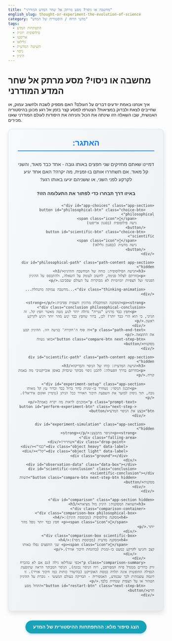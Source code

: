 ```yaml
---
title: "מחשבה או ניסוי? מסע מרתק אל שחר המדע המודרני"
english_slug: thought-or-experiment-the-evolution-of-science
category: "מדעי הרוח / היסטוריה של המדע"
tags:
  - התפתחות המדע
  - פילוסופיה יוונית
  - אריסטו
  - גלילאו
  - השיטה המדעית
  - ניסוי
  - היגיון
---
```

# מחשבה או ניסוי? מסע מרתק אל שחר המדע המודרני

איך אנחנו באמת יודעים דברים על העולם? האם מספיק לשבת ולחשוב עמוק, או שחייבים לצאת ולבדוק במציאות? הצטרפו למסע קצר בזמן אל רגע מכונן בהיסטוריה האנושית, שבו השאלה הזו שינתה את הכול והניחה את היסודות לעולם המודרני שאנו מכירים.

<div id="science-evolution-app">
    <div id="app-question">
        <h2>האתגר:</h2>
        <p>דמיינו שאתם מחזיקים שני חפצים באותו גובה - אחד כבד מאוד, והשני קל מאוד. אם תשחררו אותם בו-זמנית, מה יקרה? האם אחד יגיע לקרקע לפני השני, או ששניהם יגיעו באותו רגע?</p>
        <p class="prompt-text">באיזו דרך תבחרו כדי לפתור את התעלומה הזו?</p>
    </div>

    <div id="app-choices" class="app-section">
        <button id="philosophical-btn" class="choice-btn philosophical">
            <span class="icon">🤔</span>
            גישה פילוסופית (בסגנון אריסטו)
        </button>
        <button id="scientific-btn" class="choice-btn scientific">
            <span class="icon">🧪</span>
            גישה מדעית (בסגנון גלילאו)
        </button>
    </div>

    <div id="philosophical-path" class="path-content app-section hidden">
        <h3>הגישה הפילוסופית: כוחה של המחשבה וההיגיון</h3>
        <p>בחרתם לצלול פנימה, לחשוב לעומק על השאלה, ולהתבסס על ההיגיון הפנימי ועל תצפיות יומיומיות לא מבוקרות על העולם שסביבנו.</p>

        <div class="thinking-animation">...מחשבה עמוקה מתנהלת...</div>

        <p><strong>המסקנה המתקבלת מהיגיון ותצפית פסיבית:</strong></p>
        <div class="conclusion philosophical-conclusion">
            <p>חפץ כבד מרגיש "נטייה" גדולה יותר לנוע מטה מאשר חפץ קל. זה הגיוני, כי הוא הרי כבד יותר! לכן, ברור שחפץ כבד ינוע מהר יותר ויגיע לקרקע ראשון.</p>
        </div>
        <p class="path-end-text">זה סוף ה'חקירה' בגישה הזו. ההיגיון קבע את התוצאה.</p>
        <button class="compare-btn next-step-btn">בואו נשווה מסקנות</button>
    </div>

    <div id="scientific-path" class="path-content app-section hidden">
        <h3>הגישה המדעית: כוחו של הניסוי והבדיקה</h3>
        <p>בחרתם בדרך הפעולה: לתכנן ניסוי מבוקר שיבדוק באופן אובייקטיבי מה באמת קורה.</p>

        <div id="experiment-setup" class="app-section">
            <p>תכנון הניסוי: נשחרר בו-זמנית כדור ברזל כבד וכדור עץ קל מאותו גובה, תוך ניסיון למזער את השפעת חיכוך האוויר ככל הניתן (נדמיין ואקום אידיאלי). </p>
            <p class="prompt-text">מוכנים לראות מה יקרה באמת?</p>
            <button id="perform-experiment-btn" class="next-step-btn">בצע את הניסוי המדעי</button>
        </div>

        <div id="experiment-simulation" class="app-section hidden">
            <p><strong>הניסוי מתבצע:</strong></p>
            <div class="falling-area">
                 <div class="drop-point">שחרור!</div>
                <div class="object heavy" data-label="כבד"></div>
                <div class="object light" data-label="קל"></div>
                <div class="ground"></div>
            </div>
            <div id="observation-data" class="data-box"></div>
            <div id="scientific-conclusion" class="conclusion scientific-conclusion"></div>
            <button class="compare-btn next-step-btn hidden">השווה מסקנות</button>
        </div>
    </div>

    <div id="comparison" class="app-section hidden">
        <h3>השוואת המסקנות: היגיון מול מציאות</h3>
        <div class="comparison-container">
            <div class="comparison-box philosophical-box">
                <h4>מסקנה פילוסופית (מבוססת היגיון):</h4>
                <p><span class="icon">🤔</span> חפץ כבד יותר נופל מהר יותר.</p>
            </div>
            <div class="comparison-box scientific-box">
                <h4>מסקנה מדעית (מבוססת ניסוי):</h4>
                <p><span class="icon">🧪</span> שני החפצים נפלו באותו קצב והגיעו לקרקע כמעט בו-זמנית (בהזנחת חיכוך אוויר).</p>
            </div>
        </div>
        <p class="comparison-summary">כפי שגלילאו גילה (גם אם לא בהכרח זרק כדורים ממגדל פיזה המפורסם, רוח הניסוי נכונה), הניסוי המבוקר הראה שתופעת הנפילה החופשית אינה תלויה במסת האובייקט (בהיעדר כוחות כמו חיכוך אוויר). זו דוגמה עוצמתית לכך שבמדע, האמפיריה - הבדיקה בעולם המעשי - גוברת על ההיגיון הטהור או על תצפית שטחית בלבד.</p>
        <button id="restart-btn" class="next-step-btn">התחל מסע חדש</button>
    </div>
</div>

<button id="toggle-explanation-btn" class="explanation-btn">הצג סיפור מלא: ההתפתחות ההיסטורית של המדע</button>

<div id="full-explanation" class="hidden">
    <h2>ההתפתחות ההיסטורית של הגישה המדעית: מהפכה בחשיבה האנושית</h2>

    <h3>הקדמה: איך נדע מהי האמת?</h3>
    <p>מאז ומעולם, בני האדם ניסו להבין את העולם המופלא שסביבם. השאלה הגדולה הייתה תמיד: כיצד נוכל לרכוש ידע אמין ויציב על הטבע? האם הדרך היא באמצעות חשיבה והתפלפלות אינטלקטואלית, או דווקא על ידי בדיקה מעשית של רעיונות?</p>

    <h3>העולם היווני העתיק: עידן הפילוסופיה והרציונליזם</h3>
    <ul>
        <li>בתקופה זו, ההבנה העמוקה של העולם התבססה בעיקר על **רציונליזם** (היגיון) ועל תצפיות לא שיטתיות. הפילוסופים המובילים ניסו לחדור לעומק מהות הדברים ולגלות את עקרונותיהם הראשוניים באמצעות דיון, הגות והיגיון.</li>
        <li>**אריסטו - המורה של העולם העתיק:** אריסטו (המאה ה-4 לפנה"ס) היה דמות ענקית שהשפיעה על המחשבה המערבית במשך כאלפיים שנה! הוא בנה שיטה מקיפה להבנת הטבע שהתבססה על מושגים כמו "איכויות", "טבע" ו"תכלית" (טלאולוגיה). לשיטתו, לכל דבר יש תכלית ומקום טבעי ביקום. אבן, למשל, "רוצה" להגיע למטה כי מקומה הטבעי הוא באדמה, ואש "שואפת" לעלות למעלה כי מקומה הוא בשמיים.</li>
        <li>**תפיסת הנפילה אצל אריסטו:** בהתאם לגישתו, אריסטו הסיק (מתוך היגיון ותצפית יומיומית, שבה לרוב יש חיכוך אוויר) שחפצים כבדים נופלים מהר יותר מחפצים קלים. ההסבר היה שהנטייה הטבעית שלהם לנוע למקום ה"נכון" שלהם (מטה) חזקה יותר ככל שהם כבדים יותר. תפיסה זו נראתה הגיונית להפליא ונלמדה כעובדה במשך דורות רבים.</li>
    </ul>
    <p>גישה זו, שהעדיפה היגיון על פני בדיקה אמפירית מבוקרת, שלטה בעולם המדע והפילוסופיה למשך תקופה ארוכה מאוד.</p>

    <h3>המהפכה המדעית: שינוי דרמטי</h3>
    <p>בין המאות ה-16 וה-17 התחוללה מהפכה אדירה באופן שבו בני אדם מחפשים ידע. יותר ויותר חוקרים החלו לפקפק באמיתות שהתקבלו רק על סמך סמכות (כמו זו של אריסטו) או היגיון בלבד, והחלו להדגיש את הצורך ב**תצפית מדויקת וניסוי מבוקר**.</p>
    <ul>
        <li>**ענקי המהפכה:**
            <ul>
                <li>**ניקולאוס קופרניקוס:** העז להציע מודל שבו כדור הארץ סובב סביב השמש (מודל הליוצנטרי), בניגוד לתפיסה שהייתה מקובלת אלפי שנים (מודל גיאוצנטרי, שבו כדור הארץ במרכז). הצעתו התבססה על חישובים ותצפיות אסטרונומיות.</li>
                <li>**יוהנס קפלר:** גילה את חוקי תנועת כוכבי הלכת לא על סמך פילוסופיה, אלא על בסיס ניתוח מתמטי קפדני של נתוני תצפית מדויקים שנאספו על ידי טיכו ברהה.</li>
                <li>**אייזק ניוטון:** סיכם את המהפכה עם חוקי התנועה והכבידה האוניברסלית. הוא הראה שניתן לאחד תופעות שונות (תפוח נופל, ירח מסתובב) באמצעות חוקים מתמטיים אחידים, שנבחנו ואומתו באמצעות ניסויים ותצפיות.</li>
            </ul>
        </li>
        <li>**גלילאו גליליי - אב המדע המודרני:** גלילאו היה דמות מפתח בתנועה זו. הוא הבין את החשיבות המכרעת של:
            <ul>
                <li>**המתמטיקה:** לראות בטבע לא רק אוסף של איכויות, אלא מנגנון הפועל לפי חוקים מתמטיים מדויקים שניתנים למדידה.</li>
                <li>**הניסוי המבוקר:** לא להסתפק בתצפית פסיבית, אלא לתכנן ניסויים שבהם ניתן לשלוט על התנאים, לבודד משתנים ולבצע מדידות כמותיות. באמצעות ניסויים כאלה (למשל, על גופים המתגלגלים במורד מישור משופע, שיטה שאפשרה לבחון תאוצה בצורה מדויקת יותר מאשר נפילה חופשית מהירה), גלילאו ערער על רבות מתפיסות אריסטו, כולל זו של הנפילה החופשית. הניסויים שלו הוכיחו שקצב הנפילה של גופים אינו תלוי ליניארית במסה שלהם, כפי שחשבו עד אז.</li>
            </ul>
        </li>
    </ul>

    <h3>השיטה המדעית: הדרך המודרנית לידע</h3>
    <p>המהפכה המדעית הולידה את **השיטה המדעית** - מסגרת פעולה שיטתית לרכישת ידע: </p>
    <ol>
        <li>**תצפית ושאלה:** מתחילים בלשים לב לתופעה ומנסחים שאלה ספציפית עליה.</li>
        <li>**השערה:** מציעים הסבר אפשרי לתופעה - השערה שחייבת להיות ניתנת לבדיקה.</li>
        <li>**תכנון ניסוי:** יוצרים תוכנית מדויקת לבדיקת ההשערה, תוך שליטה על גורמים שונים (משתנים) כדי לבודד את ההשפעה הנבדקת.</li>
        <li>**ביצוע ניסוי ואיסוף נתונים:** מבצעים את הניסוי ואוספים נתונים בצורה אובייקטיבית וכמותית ככל האפשר.</li>
        <li>**ניתוח נתונים והסקת מסקנות:** בוחנים את הנתונים ומחליטים האם הם תומכים בהשערה או מפריכים אותה. המסקנה מבוססת על הראיות (הנתונים), לא על דעה מוקדמת.</li>
        <li>**פרסום ובקרה עמיתים:** משתפים את התוצאות והשיטה עם חוקרים אחרים, המאפשרים שחזור של הניסוי ואימות או הפרכה עצמאית של המסקנות.</li>
    </ol>

    <h3>למה השיטה המדעית כל כך יעילה?</h3>
    <ul>
        <li>**אובייקטיביות:** היא מתבססת על ראיות (נתונים) שכל אחד יכול לבדוק, ולא על דעות או אמונות אישיות.</li>
        <li>**דיוק:** שימוש במדידה ומתמטיקה מאפשר הבנה כמותית ומדויקת של העולם.</li>
        <li>**ידע מצטבר וניתן להפרכה:** ידע מדעי נבנה שכבות-שכבות, וכל רעיון פתוח לבדיקה ולהפרכה באמצעות ראיות חדשות. זה מאפשר התקדמות מתמדת.</li>
        <li>**יישום טכנולוגי:** ההבנה המדויקת של חוקי הטבע שמתאפשרת בזכות המדע היא הבסיס לכל הטכנולוגיה המודרנית, שמקיפה אותנו בכל מקום.</li>
    </ul>
    <p>לסיכום, בעוד שהיגיון הוא כלי חיוני וחלק בלתי נפרד מהשיטה המדעית, ההבדל המכריע של המדע המודרני הוא ההתעקשות על בדיקה אמפירית שיטתית ומבוקרת כמבחן האולטימטיבי לאמיתות רעיון. המסע ממחשבה לניסוי הוא המסע שיצר את העולם שבו אנו חיים.</p>
</div>

<style>
    :root {
        --primary-color: #007bff;
        --secondary-color: #28a745;
        --warning-color: #ffc107;
        --danger-color: #dc3545;
        --info-color: #17a2b8;
        --light-bg: #f8f9fa;
        --dark-text: #343a40;
        --border-color: #dee2e6;
        --card-bg: #ffffff;
        --philosophical-color: #6f42c1; /* Purple */
        --scientific-color: #20c997; /* Teal */
    }

    #science-evolution-app {
        font-family: 'Arial', sans-serif;
        max-width: 750px;
        margin: 20px auto;
        padding: 30px;
        border: 1px solid var(--border-color);
        border-radius: 12px;
        background: linear-gradient(to bottom right, var(--light-bg), #e9ecef);
        color: var(--dark-text);
        text-align: center;
        box-shadow: 0 8px 16px rgba(0, 0, 0, 0.1);
        direction: rtl; /* RTL support */
        text-align: right; /* Default text align */
    }

    #science-evolution-app h2 {
        color: var(--primary-color);
        margin-top: 0;
        margin-bottom: 15px;
        font-size: 1.8em;
        border-bottom: 2px solid var(--primary-color);
        padding-bottom: 10px;
        display: inline-block; /* Border only under text */
        text-align: center;
        width: 100%;
    }

    #app-question p {
        font-size: 1.1em;
        margin-bottom: 20px;
        line-height: 1.6;
        text-align: center; /* Question text is centered */
    }

    .prompt-text {
         font-weight: bold;
         color: var(--dark-text);
         margin-top: 20px;
         font-size: 1.1em;
         text-align: center;
    }

    .app-section {
        background-color: var(--card-bg);
        padding: 25px;
        border-radius: 10px;
        margin-bottom: 20px;
        box-shadow: 0 4px 8px rgba(0, 0, 0, 0.08);
        transition: opacity 0.5s ease-in-out, transform 0.5s ease-in-out;
        opacity: 1;
        visibility: visible;
        transform: translateY(0);
    }

    .app-section.hidden {
        opacity: 0;
        visibility: hidden;
        max-height: 0; /* Collapse height for smooth transition */
        overflow: hidden;
        padding-top: 0;
        padding-bottom: 0;
        margin-top: 0;
        margin-bottom: 0;
        transform: translateY(20px);
    }


    #app-choices {
        display: flex;
        justify-content: center;
        gap: 20px; /* Space between buttons */
        flex-wrap: wrap; /* Allow wrapping */
    }

    .choice-btn {
        padding: 15px 25px;
        font-size: 1.2em;
        cursor: pointer;
        border: none;
        border-radius: 30px; /* Pill shape */
        transition: background-color 0.3s ease, transform 0.1s ease, box-shadow 0.3s ease;
        color: white;
        font-weight: bold;
        display: flex;
        align-items: center;
        gap: 10px;
        text-align: right;
    }

    .choice-btn .icon {
        font-size: 1.5em;
    }

    #philosophical-btn {
        background-color: var(--philosophical-color);
        box-shadow: 0 4px 6px rgba(111, 66, 193, 0.3);
    }

    #philosophical-btn:hover {
        background-color: #5a37a8; /* Darker purple */
        transform: translateY(-2px);
        box-shadow: 0 6px 8px rgba(111, 66, 193, 0.4);
    }

    #scientific-btn {
        background-color: var(--scientific-color);
        box-shadow: 0 4px 6px rgba(32, 201, 151, 0.3);
    }

    #scientific-btn:hover {
        background-color: #1a9b7a; /* Darker teal */
        transform: translateY(-2px);
        box-shadow: 0 6px 8px rgba(32, 201, 151, 0.4);
    }


    .path-content h3 {
        color: var(--primary-color);
        border-bottom: 1px dashed var(--border-color);
        padding-bottom: 10px;
        margin-bottom: 15px;
        text-align: center;
        font-size: 1.6em;
    }

    .thinking-animation {
        font-style: italic;
        color: #666;
        margin: 20px 0;
        min-height: 1.5em; /* Reserve space */
        animation: pulse 1.5s infinite ease-in-out;
        text-align: center;
    }

    @keyframes pulse {
        0% { opacity: 0.7; }
        50% { opacity: 1; }
        100% { opacity: 0.7; }
    }


    .conclusion {
        margin: 25px 0;
        padding: 15px;
        border-left: 5px solid; /* Use border-left for emphasis */
        border-radius: 5px;
        background-color: #f0f0f0;
        font-style: italic;
        line-height: 1.5;
        text-align: right;
        box-shadow: 0 2px 4px rgba(0,0,0,0.05);
    }
    .philosophical-conclusion {
         border-color: var(--philosophical-color);
         background-color: #f3e5ff; /* Light purple */
    }
    .scientific-conclusion {
         border-color: var(--scientific-color);
         background-color: #e6fffa; /* Light teal */
    }

    .conclusion p {
        margin: 0;
        padding: 5px 0;
    }
     .conclusion strong {
        color: var(--dark-text);
        font-style: normal;
     }

    .path-end-text {
        font-size: 1em;
        color: #555;
        text-align: center;
        margin-top: 30px;
        margin-bottom: 20px;
    }


    #experiment-setup {
        text-align: center;
    }

    .next-step-btn {
        padding: 12px 25px;
        font-size: 1.1em;
        border: none;
        border-radius: 25px; /* Rounded buttons */
        cursor: pointer;
        transition: background-color 0.3s ease, transform 0.1s ease, box-shadow 0.3s ease;
        font-weight: bold;
        margin-top: 20px;
    }

    #perform-experiment-btn {
        background-color: var(--warning-color);
        color: var(--dark-text);
        box-shadow: 0 4px 6px rgba(255, 193, 7, 0.3);
    }

    #perform-experiment-btn:hover {
        background-color: #e0a800; /* Darker warning */
        transform: translateY(-2px);
        box-shadow: 0 6px 8px rgba(255, 193, 7, 0.4);
    }

    .compare-btn {
        background-color: var(--info-color);
        color: white;
        box-shadow: 0 4px 6px rgba(23, 162, 184, 0.3);
    }

    .compare-btn:hover {
        background-color: #138496; /* Darker info */
        transform: translateY(-2px);
        box-shadow: 0 6px 8px rgba(23, 162, 184, 0.4);
    }

    #restart-btn {
        background-color: var(--danger-color);
        color: white;
        box-shadow: 0 4px 6px rgba(220, 53, 69, 0.3);
    }
    #restart-btn:hover {
        background-color: #c82333; /* Darker danger */
        transform: translateY(-2px);
        box-shadow: 0 6px 8px rgba(220, 53, 69, 0.4);
    }

    #experiment-simulation {
        display: flex;
        flex-direction: column;
        align-items: center;
        text-align: center;
    }

    .falling-area {
        width: 150px; /* Wider for better visual */
        height: 300px; /* Taller drop */
        border: 2px solid var(--dark-text);
        margin: 30px auto;
        position: relative;
        overflow: hidden;
        background: linear-gradient(to bottom, #87ceeb, #e0f7fa); /* Sky gradient */
        border-radius: 8px;
        box-shadow: inset 0 0 10px rgba(0,0,0,0.1);
    }

    .drop-point {
        position: absolute;
        top: 5px;
        left: 50%;
        transform: translateX(-50%);
        font-size: 0.9em;
        color: var(--dark-text);
        font-weight: bold;
    }

    .object {
        width: 25px; /* Slightly larger */
        height: 25px;
        border-radius: 50%;
        position: absolute;
        top: -30px; /* Start slightly above view */
        left: 50%;
        transform: translateX(-50%);
        transition: top 2.5s cubic-bezier(0.4, 0, 0.2, 1); /* Ease out for realism? Or linear? Linear is physically accurate. Let's try cubic-bezier for visual feel */
        box-shadow: 0 2px 4px rgba(0,0,0,0.3);
        display: flex;
        align-items: center;
        justify-content: center;
        font-size: 0.8em;
        color: white;
        font-weight: bold;
        text-shadow: 1px 1px 2px rgba(0,0,0,0.5);
    }
    .object::before {
         content: attr(data-label); /* Use data-label for text */
    }


    .heavy {
        background-color: var(--danger-color); /* Red */
        margin-left: -20px; /* Separate */
    }

    .light {
        background-color: var(--info-color); /* Cyan */
        margin-left: 20px; /* Separate */
    }

     .ground {
        width: 100%;
        height: 20px; /* Thicker ground */
        background-color: #8b4513; /* Brown */
        position: absolute;
        bottom: 0;
        left: 0;
        box-shadow: 0 -2px 5px rgba(0,0,0,0.2);
     }

    .data-box {
        margin-top: 15px;
        padding: 10px 15px;
        border: 1px dashed var(--info-color);
        background-color: #e6f7ff;
        font-weight: bold;
        color: var(--dark-text);
        border-radius: 5px;
        min-height: 1.5em; /* Reserve space */
        text-align: center;
    }


    #comparison h3 {
         color: var(--primary-color);
         text-align: center;
         border-bottom: 1px dashed var(--border-color);
         padding-bottom: 10px;
         margin-bottom: 20px;
         font-size: 1.6em;
    }

    .comparison-container {
        display: flex;
        justify-content: space-around;
        flex-wrap: wrap;
        gap: 20px; /* Space between boxes */
        margin-bottom: 20px;
    }

    .comparison-box {
        border: 2px solid;
        padding: 20px;
        flex: 1;
        min-width: 280px;
        text-align: center;
        border-radius: 10px;
        box-shadow: 0 4px 8px rgba(0,0,0,0.08);
        display: flex;
        flex-direction: column;
        align-items: center;
    }
    .philosophical-box {
         border-color: var(--philosophical-color);
         background-color: #f3e5ff; /* Light purple */
    }
     .scientific-box {
         border-color: var(--scientific-color);
         background-color: #e6fffa; /* Light teal */
    }

     .comparison-box h4 {
         margin-top: 0;
         color: var(--dark-text);
         font-size: 1.3em;
         margin-bottom: 15px;
     }
    .comparison-box p {
        font-size: 1.1em;
        line-height: 1.5;
        margin: 0;
    }
    .comparison-box .icon {
        font-size: 1.8em;
        margin-bottom: 10px;
    }
    .philosophical-box .icon { color: var(--philosophical-color); }
    .scientific-box .icon { color: var(--scientific-color); }


    .comparison-summary {
        font-size: 1em;
        line-height: 1.6;
        color: #555;
        text-align: center;
        margin-top: 30px;
    }


    .explanation-btn {
         display: block;
         width: fit-content;
         margin: 30px auto;
         padding: 12px 25px;
         font-size: 1.1em;
         background-color: var(--info-color);
         color: white;
         border: none;
         border-radius: 25px;
         cursor: pointer;
         transition: background-color 0.3s ease, transform 0.1s ease, box-shadow 0.3s ease;
         font-weight: bold;
         box-shadow: 0 4px 6px rgba(23, 162, 184, 0.3);
    }
     .explanation-btn:hover {
         background-color: #138496;
         transform: translateY(-2px);
         box-shadow: 0 6px 8px rgba(23, 162, 184, 0.4);
     }

    #full-explanation {
         margin-top: 20px;
         padding: 25px;
         border: 1px solid var(--border-color);
         border-radius: 10px;
         background-color: var(--light-bg);
         text-align: right; /* RTL support */
         direction: rtl; /* RTL support */
         line-height: 1.7;
         color: var(--dark-text);
         box-shadow: 0 4px 8px rgba(0, 0, 0, 0.08);
         transition: opacity 0.5s ease-in-out;
         opacity: 1;
         visibility: visible;
         max-height: 5000px; /* Sufficiently large */
         overflow: hidden;
    }
    #full-explanation.hidden {
         opacity: 0;
         visibility: hidden;
         max-height: 0; /* Collapse height */
         padding-top: 0;
         padding-bottom: 0;
         margin-top: 0;
    }


    #full-explanation h2 {
        color: var(--primary-color);
        border-bottom: 2px solid var(--primary-color);
        padding-bottom: 8px;
        margin-top: 0;
        margin-bottom: 20px;
        font-size: 1.8em;
        text-align: right; /* Align explanation title right */
        display: block;
        width: 100%;
    }
     #full-explanation h3 {
        color: var(--dark-text);
        border-bottom: 1px solid var(--border-color);
        padding-bottom: 5px;
        margin-top: 25px;
        margin-bottom: 15px;
        font-size: 1.4em;
     }
      #full-explanation strong {
          color: var(--primary-color);
      }
     #full-explanation ul, #full-explanation ol {
         margin-bottom: 15px;
         padding-right: 20px; /* Indent lists */
     }
     #full-explanation li {
         margin-bottom: 10px;
         line-height: 1.6;
     }


    /* Responsive Adjustments */
    @media (max-width: 600px) {
        #science-evolution-app {
            padding: 15px;
        }
        #app-choices {
            flex-direction: column;
            align-items: stretch;
        }
        .choice-btn {
            font-size: 1em;
            padding: 12px 20px;
            justify-content: center;
        }
        .comparison-container {
            flex-direction: column;
            align-items: stretch;
        }
        .comparison-box {
            min-width: auto; /* Allow boxes to shrink on small screens */
        }
         .next-step-btn, .explanation-btn {
             width: 100%; /* Full width buttons on small screens */
             box-sizing: border-box; /* Include padding/border in width */
         }
         .falling-area {
             width: 100px;
             height: 250px;
         }
    }
</style>

<script>
    document.addEventListener('DOMContentLoaded', () => {
        const appQuestion = document.getElementById('app-question');
        const appChoices = document.getElementById('app-choices');
        const philosophicalPath = document.getElementById('philosophical-path');
        const scientificPath = document.getElementById('scientific-path');
        const experimentSetup = document.getElementById('experiment-setup');
        const experimentSimulation = document.getElementById('experiment-simulation');
        const observationData = document.getElementById('observation-data');
        const scientificConclusionDiv = document.getElementById('scientific-conclusion');
        const comparison = document.getElementById('comparison');
        const philosophicalBtn = document.getElementById('philosophical-btn');
        const scientificBtn = document.getElementById('scientific-btn');
        const performExperimentBtn = document.getElementById('perform-experiment-btn');
        const compareBtns = document.querySelectorAll('.compare-btn');
        const restartBtn = document.getElementById('restart-btn');
        const toggleExplanationBtn = document.getElementById('toggle-explanation-btn');
        const fullExplanation = document.getElementById('full-explanation');
        const heavyObject = document.querySelector('.object.heavy');
        const lightObject = document.querySelector('.object.light');
        const fallingArea = document.querySelector('.falling-area'); // Get the falling area element

        const fallingAreaHeight = fallingArea.offsetHeight; // Get height for animation
        const objectHeight = heavyObject.offsetHeight; // Assuming both objects are same height
        const finalTop = `${fallingAreaHeight - objectHeight}px`; // Calculate final position

        const sections = [appQuestion, appChoices, philosophicalPath, scientificPath, comparison, fullExplanation];

        function hideAllSections() {
            sections.forEach(section => {
                if (section) { // Check if element exists
                     section.classList.add('hidden');
                }
            });
        }

        function showSection(section) {
            if (section) {
                 section.classList.remove('hidden');
            }
        }

        function resetApp() {
            hideAllSections();
            showSection(appQuestion);
            showSection(appChoices);

            // Reset specific path states
            if(philosophicalPath) philosophicalPath.querySelector('.compare-btn').classList.add('hidden');
            if(scientificPath) {
                showSection(experimentSetup);
                hideSection(experimentSimulation); // Use helper function to hide with animation
                 if(scientificPath.querySelector('.compare-btn')) scientificPath.querySelector('.compare-btn').classList.add('hidden');
            }


            observationData.textContent = '';
            scientificConclusionDiv.textContent = '';

             // Reset object positions immediately without transition
            if(heavyObject) heavyObject.style.transition = 'none';
            if(lightObject) lightObject.style.transition = 'none';
             if(heavyObject) heavyObject.style.top = '-30px'; // Start slightly above
             if(lightObject) lightObject.style.top = '-30px';

             // Re-enable transition after a short delay to allow position reset to take effect
             setTimeout(() => {
                if(heavyObject) heavyObject.style.transition = 'top 2.5s cubic-bezier(0.4, 0, 0.2, 1)';
                if(lightObject) lightObject.style.transition = 'top 2.5s cubic-bezier(0.4, 0, 0.2, 1)';
             }, 50); // Small delay


             // Ensure explanation is hidden by default
             if(fullExplanation) fullExplanation.classList.add('hidden');
             if(toggleExplanationBtn) toggleExplanationBtn.textContent = 'הצג סיפור מלא: ההתפתחות ההיסטורית של המדע';
        }

        function hideSection(section) {
             if (section) {
                section.classList.add('hidden');
                // Optionally, reset scroll position if needed
                // section.scrollTop = 0;
            }
        }


        function startPhilosophicalPath() {
            hideAllSections();
            showSection(philosophicalPath);
            // Show compare button after a slight delay for effect
            setTimeout(() => {
                 if(philosophicalPath) philosophicalPath.querySelector('.compare-btn').classList.remove('hidden');
            }, 1000); // Delay showing the button
        }

        function startScientificPath() {
            hideAllSections();
            showSection(scientificPath);
            showSection(experimentSetup);
            hideSection(experimentSimulation);
        }

        function performExperiment() {
            hideSection(experimentSetup);
            showSection(experimentSimulation);

            // Trigger animation
            if(heavyObject) heavyObject.style.top = finalTop;
            if(lightObject) lightObject.style.top = finalTop;

            // After animation (simulated with timeout)
            const animationDurationMs = 2500; // Should match CSS transition duration
            setTimeout(() => {
                observationData.textContent = "נתונים מהניסוי: שני החפצים הגיעו לקרקע כמעט באותו הזמן!";
                scientificConclusionDiv.innerHTML = `
                    <p><strong>מסקנה מבוססת נתונים:</strong></p>
                    <p>כפי שניתן לראות, שני החפצים נפלו באותו קצב והגיעו לקרקע בו-זמנית, ללא תלות משמעותית במסה (בהזנחת חיכוך אוויר). המציאות הפתיעה את ההיגיון הטהור!</p>
                `;
                 // Show compare button after conclusion is visible
                setTimeout(() => {
                     if(scientificPath) scientificPath.querySelector('.compare-btn').classList.remove('hidden');
                }, 500); // Delay showing button slightly after conclusion appears

            }, animationDurationMs + 200); // Slightly longer than animation duration
        }

        function showComparison() {
            hideAllSections();
            showSection(comparison);
        }

        function toggleExplanation() {
            if (fullExplanation.classList.contains('hidden')) {
                showSection(fullExplanation);
                toggleExplanationBtn.textContent = 'הסתר סיפור מלא: ההתפתחות ההיסטורית של המדע';
            } else {
                hideSection(fullExplanation);
                toggleExplanationBtn.textContent = 'הצג סיפור מלא: ההתפתחות ההיסטורית של המדע';
            }
        }

        // Initial state
        resetApp();

        // Event Listeners
        if(philosophicalBtn) philosophicalBtn.addEventListener('click', startPhilosophicalPath);
        if(scientificBtn) scientificBtn.addEventListener('click', startScientificPath);
        if(performExperimentBtn) performExperimentBtn.addEventListener('click', performExperiment);

        compareBtns.forEach(btn => {
            btn.addEventListener('click', showComparison);
        });

        if(restartBtn) restartBtn.addEventListener('click', resetApp);
        if(toggleExplanationBtn) toggleExplanationBtn.addEventListener('click', toggleExplanation);

         // Ensure sections are hidden correctly on load after DOM is ready
         hideSection(philosophicalPath);
         hideSection(scientificPath);
         hideSection(comparison);
         hideSection(fullExplanation); // Ensure explanation is hidden initially
    });
</script>
